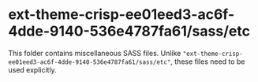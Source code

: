 # ext-theme-crisp-ee01eed3-ac6f-4dde-9140-536e4787fa61/sass/etc

This folder contains miscellaneous SASS files. Unlike `"ext-theme-crisp-ee01eed3-ac6f-4dde-9140-536e4787fa61/sass/etc"`, these files
need to be used explicitly.
